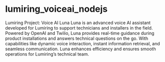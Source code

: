 # lumiring_voiceai_nodejs
Lumiring Project: Voice AI Luna
Luna is an advanced voice AI assistant developed for Lumiring to support technicians and installers in the field.
Powered by OpenAI and Twilio, Luna provides real-time guidance during product installations and answers technical questions on the go.
With capabilities like dynamic voice interaction, instant information retrieval, and seamless communication.
Luna enhances efficiency and ensures smooth operations for Lumiring’s technical team.
